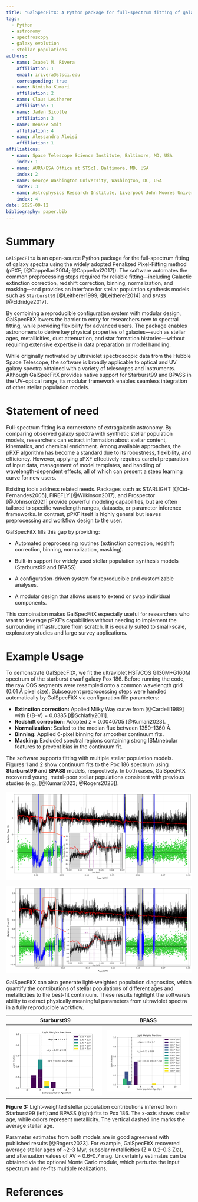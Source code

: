 ```yaml
---
title: "GalSpecFitX: A Python package for full-spectrum fitting of galaxy spectra"
tags:
  - Python
  - astronomy
  - spectroscopy
  - galaxy evolution
  - stellar populations
authors:
  - name: Isabel M. Rivera
    affiliation: 1
    email: irivera@stsci.edu
    corresponding: true
  - name: Nimisha Kumari
    affiliation: 2
  - name: Claus Leitherer
    affiliation: 1
  - name: Jaden Sicotte
    affiliation: 3
  - name: Renske Smit
    affiliation: 4
  - name: Alessandra Aloisi
    affiliation: 1
affiliations:
  - name: Space Telescope Science Institute, Baltimore, MD, USA
    index: 1
  - name: AURA/ESA Office at STScI, Baltimore, MD, USA
    index: 2
  - name: George Washington University, Washington, DC, USA
    index: 3
  - name: Astrophysics Research Institute, Liverpool John Moores University, UK
    index: 4
date: 2025-09-12
bibliography: paper.bib
---
```


# Summary
`GalSpecFitX` is an open-source Python package for the full-spectrum fitting of galaxy spectra using the widely adopted Penalized Pixel-Fitting method (pPXF; [@Cappellari2004; @Cappellari2017]). The software automates the common preprocessing steps required for reliable fitting—including Galactic extinction correction, redshift correction, binning, normalization, and masking—and provides an interface for stellar population synthesis models such as `Starburst99` [@Leitherer1999; @Leitherer2014] and `BPASS` [@Eldridge2017].

By combining a reproducible configuration system with modular design, GalSpecFitX lowers the barrier to entry for researchers new to spectral fitting, while providing flexibility for advanced users. The package enables astronomers to derive key physical properties of galaxies—such as stellar ages, metallicities, dust attenuation, and star formation histories—without requiring extensive expertise in data preparation or model handling.

While originally motivated by ultraviolet spectroscopic data from the Hubble Space Telescope, the software is broadly applicable to optical and UV galaxy spectra obtained with a variety of telescopes and instruments. Although GalSpecFitX provides native support for Starburst99 and BPASS in the UV–optical range, its modular framework enables seamless integration of other stellar population models.

# Statement of need
Full-spectrum fitting is a cornerstone of extragalactic astronomy. By comparing observed galaxy spectra with synthetic stellar population models, researchers can extract information about stellar content, kinematics, and chemical enrichment. Among available approaches, the pPXF algorithm has become a standard due to its robustness, flexibility, and efficiency. However, applying pPXF effectively requires careful preparation of input data, management of model templates, and handling of wavelength-dependent effects, all of which can present a steep learning curve for new users.

Existing tools address related needs. Packages such as STARLIGHT [@Cid-Fernandes2005], FIREFLY [@Wilkinson2017], and Prospector [@Johnson2021] provide powerful modeling capabilities, but are often tailored to specific wavelength ranges, datasets, or parameter inference frameworks. In contrast, pPXF itself is highly general but leaves preprocessing and workflow design to the user.

GalSpecFitX fills this gap by providing:

- Automated preprocessing routines (extinction correction, redshift correction, binning, normalization, masking).

- Built-in support for widely used stellar population synthesis models (Starburst99 and BPASS).

- A configuration-driven system for reproducible and customizable analyses.

- A modular design that allows users to extend or swap individual components.

This combination makes GalSpecFitX especially useful for researchers who want to leverage pPXF’s capabilities without needing to implement the surrounding infrastructure from scratch. It is equally suited to small-scale, exploratory studies and large survey applications.

# Example Usage
To demonstrate GalSpecFitX, we fit the ultraviolet HST/COS G130M+G160M spectrum of the starburst dwarf galaxy Pox 186. Before running the code, the raw COS segments were resampled onto a common wavelength grid (0.01 Å pixel size). Subsequent preprocessing steps were handled automatically by GalSpecFitX via configuration file parameters:

- **Extinction correction:** Applied Milky Way curve from [@Cardelli1989] with E(B–V) = 0.0385 [@Schlafly2011].  
- **Redshift correction:** Adopted z = 0.0040705 [@Kumari2023].  
- **Normalization:** Scaled to the median flux between 1350–1360 Å.  
- **Binning:** Applied 6-pixel binning for smoother continuum fits.  
- **Masking:** Excluded spectral regions containing strong ISM/nebular features to prevent bias in the continuum fit.  

The software supports fitting with multiple stellar population models. Figures 1 and 2 show continuum fits to the Pox 186 spectrum using **Starburst99** and **BPASS** models, respectively. In both cases, GalSpecFitX recovered young, metal-poor stellar populations consistent with previous studies (e.g., [@Kumari2023; @Rogers2023]).

![GalSpecFitX fit to the COS spectrum of Pox 186 using Starburst99 models. The black line shows the dereddened, de-redshifted spectrum; the red line shows the best-fit model. Masked regions are greyed out. Residuals are shown below. The inset zooms into the P Cygni N V λ1240 line.](figures/pox186_starburst99.png)

![Same as above, but using BPASS models.](figures/pox186_bpass.png)

GalSpecFitX can also generate light-weighted population diagnostics, which quantify the contributions of stellar populations of different ages and metallicities to the best-fit continuum. These results highlight the software’s ability to extract physically meaningful parameters from ultraviolet spectra in a fully reproducible workflow.

| Starburst99 | BPASS |
|------------|-------|
| ![Starburst99 light-weighted stellar populations](figures/pox186_lightweights_starburst99.png) | ![BPASS light-weighted stellar populations](figures/pox186_lightweights_bpass.png) |

**Figure 3:** Light-weighted stellar population contributions inferred from Starburst99 (left) and BPASS (right) fits to Pox 186. The x-axis shows stellar age, while colors represent metallicity. The vertical dashed line marks the average stellar age.

Parameter estimates from both models are in good agreement with published results [@Rogers2023]. For example, GalSpecFitX recovered average stellar ages of ~2–3 Myr, subsolar metallicities (Z ≈ 0.2–0.3 Z⊙), and attenuation values of AV ≈ 0.6–0.7 mag. Uncertainty estimates can be obtained via the optional Monte Carlo module, which perturbs the input spectrum and re-fits multiple realizations.

# References
